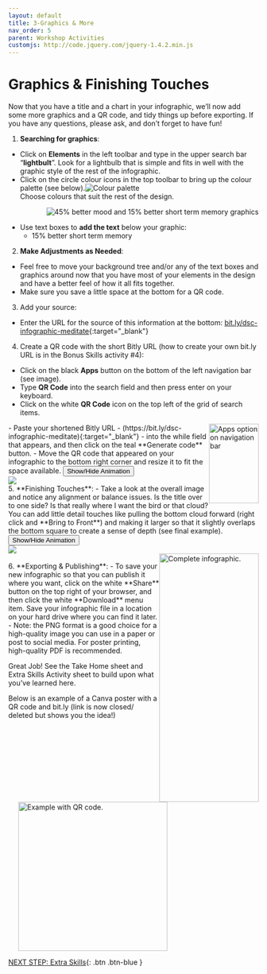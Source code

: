 ```yaml
---
layout: default
title: 3-Graphics & More
nav_order: 5
parent: Workshop Activities
customjs: http://code.jquery.com/jquery-1.4.2.min.js
---
```

# Graphics & Finishing Touches
Now that you have a title and a chart in your infographic, we’ll now add some more graphics and a QR code, and tidy things up before exporting. If you have any questions, please ask, and don’t forget to have fun!

1. **Searching for graphics**:
  - Click on **Elements** in the left toolbar and type in the upper search bar “**lightbult**”. Look for a lightbulb that is simple and fits in well with the graphic style of the rest of the infographic. 
  - Click on the circle colour icons in the top toolbar to bring up the colour palette (see below).![Colour palette](/images/infographics-graphics-01.png)<br> Choose colours that suit the rest of the design.
    
  <img src="images//infographics-graphics-07.png" style="float:right" alt="45% better mood and 15% better short term memory graphics"><br>
  
  - Use text boxes to **add the text** below your graphic:
      - 15% better short term memory<br>

2. **Make Adjustments as Needed**:
  - Feel free to move your background tree and/or any of the text boxes and graphics around now that you have most of your elements in the design and have a better feel of how it all fits together.
  - Make sure you save a little space at the bottom for a QR code.
 
3. Add your source:
  - Enter the URL for the source of this information at the bottom: [bit.ly/dsc-infographic-meditate](https://bit.ly/dsc-infographic-meditate){:target="_blank"}
4. Create a QR code with the short Bitly URL (how to create your own bit.ly URL is in the Bonus Skills activity #4):
  - Click on the black **Apps** button on the bottom of the left navigation bar (see image).
  - Type **QR Code** into the search field and then press enter on your keyboard.
  - Click on the white **QR Code** icon on the top left of the grid of search items.
  <img src="images/infographics-graphics-11.png" style="float:right;width:100px;height:160px;" alt="Apps option on navigation bar"> 
  - Paste your shortened Bitly URL - (https://bit.ly/dsc-infographic-meditate){:target="_blank"} - into the while field that appears, and then click on the teal **Generate code** button.
  - Move the QR code that appeared on your infographic to the bottom right corner and resize it to fit the space available.
    <button onclick="toggle('gif4')">Show/Hide Animation</button>
    <div id="gif4">
    <img src="images/infographics-graphics-12.gif"> <br>
    </div>
5. **Finishing Touches**:
  - Take a look at the overall image and notice any alignment or balance issues. Is the title over to one side? Is that really where I want the bird or that cloud? You can add little detail touches like pulling the bottom cloud forward (right click and **Bring to Front**) and making it larger so that it slightly overlaps the bottom square to create a sense of depth (see final example). 
    <button onclick="toggle('gif5')">Show/Hide Animation</button>
    <div id="gif5">
    <img src="images/infographics-graphics-13.gif"> <br>
    </div>
  <img src="images/infographics-graphics-15.png" style="float:right;width:200px;height:500px;" alt="Complete infographic."> <br>
6. **Exporting & Publishing**:
  - To save your new infographic so that you can publish it where you want, click on the white **Share** button on the top right of your browser, and then click the white **Download** menu item. Save your infographic file in a location on your hard drive where you can find it later.
  - Note: the PNG format is a good choice for a high-quality image you can use in a paper or post to social media. For poster printing, high-quality PDF is recommended.

Great Job! See the Take Home sheet and Extra Skills Activity sheet to build upon what you’ve learned here.

Below is an example of a Canva poster with a QR code and bit.ly (link is now closed/ deleted but shows you the idea!)
<img src="images//infographics-graphics-16.gif" style="margin-left:20px;width:300px;" alt="Example with QR code."><br>

<script>  

    function toggle(input) {
        var x = document.getElementById(input);
        if (x.style.display === "none") {
            x.style.display = "block";
        } else {
            x.style.display = "none";
        }
    }
</script>

[NEXT STEP: Extra Skills](4-canva-extra-skills.html){: .btn .btn-blue }
